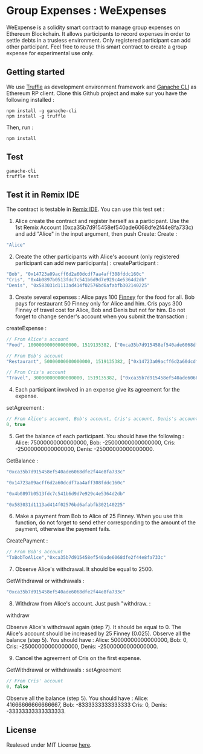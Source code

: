 # Group Expenses : WeExpenses

WeExpense is a solidity smart contract to manage group expenses on Ethereum Blockchain.
It allows participants to record expenses in order to settle debts in a trusless environment.
Only registered participant can add other participant.
Feel free to reuse this smart contract to create a group expense for experimental use only.

## Getting started

We use [Truffle](https://github.com/trufflesuite/truffle) as development environment framework and [Ganache CLI](https://github.com/trufflesuite/ganache-cli) as Ethereum RP client.
Clone this Github project and make sur you have the following installed :

```
npm install -g ganache-cli
npm install -g truffle
```

Then, run :

```
npm install
```

## Test

```
ganache-cli
truffle test
```

## Test it in Remix IDE

The contract is testable in [Remix IDE](https://remix.ethereum.org/).
You can use this test set :

1. Alice create the contract and register herself as a participant. Use the 1st Remix Account (0xca35b7d915458ef540ade6068dfe2f44e8fa733c) and add "Alice" in the input argument, then push Create:
Create :
```javascript
"Alice"
```

2. Create the other participants with Alice's account (only registered participant can add new participants) :
createParticipant :
```javascript
"Bob", "0x14723a09acff6d2a60dcdf7aa4aff308fddc160c"
"Cris", "0x4b0897b0513fdc7c541b6d9d7e929c4e5364d2db"
"Denis", "0x583031d1113ad414f02576bd6afabfb302140225"
```

3. Create several expenses : Alice pays 100 [Finney](https://medium.com/@tjayrush/what-the-f-is-a-finney-8e727f29e77f) for the food for all. Bob pays for restaurant 50 Finney only for Alice and him. Cris pays 300 Finney of travel cost for Alice, Bob and Denis but not for him. Do not forget to change sender's account when you submit the transaction :

createExpense :
```javascript
// From Alice's account
"Food", 100000000000000000, 1519135382, ["0xca35b7d915458ef540ade6068dfe2f44e8fa733c","0x14723a09acff6d2a60dcdf7aa4aff308fddc160c", "0x4b0897b0513fdc7c541b6d9d7e929c4e5364d2db", "0x583031d1113ad414f02576bd6afabfb302140225"]

// From Bob's account
"Restaurant", 50000000000000000, 1519135382, ["0x14723a09acff6d2a60dcdf7aa4aff308fddc160c", "0xca35b7d915458ef540ade6068dfe2f44e8fa733c"]

// From Cris's account
"Travel", 300000000000000000, 1519135382, ["0xca35b7d915458ef540ade6068dfe2f44e8fa733c", "0x14723a09acff6d2a60dcdf7aa4aff308fddc160c", "0x583031d1113ad414f02576bd6afabfb302140225"]
```

4. Each participant involved in an expense give its agreement for the expense.

setAgreement :
```javascript
// From Alice's account, Bob's account, Cris's account, Denis's account for expense "Food" (4 times)
0, true
```
5. Get the balance of each participant. You should have the following : Alice: 75000000000000000, Bob: -25000000000000000, Cris: -25000000000000000, Denis: -25000000000000000.

GetBalance : 
```javascript
"0xca35b7d915458ef540ade6068dfe2f44e8fa733c"

"0x14723a09acff6d2a60dcdf7aa4aff308fddc160c"

"0x4b0897b0513fdc7c541b6d9d7e929c4e5364d2db"

"0x583031d1113ad414f02576bd6afabfb302140225"

```
6. Make a payment from Bob to Alice of 25 Finney. When you use this function, do not forget to send ether corresponding to the amount of the payment, otherwise the payment fails. 

CreatePayment :
```javascript
// From Bob's account
"TxBobToAlice","0xca35b7d915458ef540ade6068dfe2f44e8fa733c"
```

7. Observe Alice's withdrawal. It should be equal to 2500.

GetWithdrawal or withdrawals :
```javascript
"0xca35b7d915458ef540ade6068dfe2f44e8fa733c"
```

8. Withdraw from Alice's account. Just push "withdraw. :

withdraw

Observe Alice's withdrawal again (step 7). It should be equal to 0. The Alice's account should be increased by 25 Finney (0.025).
Observe all the balance (step 5). You should have : Alice: 50000000000000000, Bob: 0, Cris: -25000000000000000, Denis: -25000000000000000.

9. Cancel the agreement of Cris on the first expense.

GetWithdrawal or withdrawals :
setAgreement
```javascript
// From Cris' account
0, false
```

Observe all the balance (step 5). You should have : Alice: 41666666666666667, Bob: -8333333333333333 Cris: 0, Denis: -33333333333333333.


## License

Realesed under MIT License [here](https://github.com/adrienarcuri/weexpenses-sol/blob/master/LICENSE).

